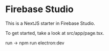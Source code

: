 # Firebase Studio

This is a NextJS starter in Firebase Studio.

To get started, take a look at src/app/page.tsx.

run -> npm run electron:dev

